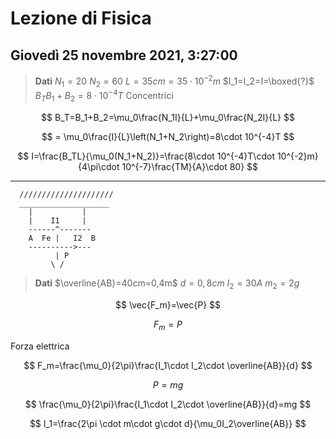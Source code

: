 # Lezione di Fisica
## Giovedì 25 novembre 2021, 3:27:00

> **Dati**
> $N_1=20$
> $N_2=60$
> $L=35cm=35\cdot 10^{-2}m$
> $I_1=I_2=I=\boxed{?}$
> $B_TB_1+B_2=8\cdot 10^{-4}T$
> Concentrici


$$
B_T=B_1+B_2=\mu_0\frac{N_1I}{L}+\mu_0\frac{N_2I}{L}
$$

$$
= \mu_0\frac{I}{L}\left(N_1+N_2\right)=8\cdot 10^{-4}T
$$

$$
I=\frac{B_TL}{\mu_0(N_1+N_2)}=\frac{8\cdot 10^{-4}T\cdot 10^{-2}m}{4\pi\cdot 10^{-7}\frac{TM}{A}\cdot 80}
$$


---
      /////////////////////
      ____________________
        |           |
        |    I1     |
		------^-------
		A  Fe |   I2  B   
		---------->---
		      | P
		     \ /
> **Dati**
> $\overline{AB}=40cm=0,4m$
> $d=0,8cm$
> $I_2=30A$
> $m_2=2g$


$$
\vec{F_m}=\vec{P}
$$

$$
F_m=P
$$

Forza elettrica


$$
F_m=\frac{\mu_0}{2\pi}\frac{I_1\cdot I_2\cdot \overline{AB}}{d}
$$

$$
P=mg
$$

$$
\frac{\mu_0}{2\pi}\frac{I_1\cdot I_2\cdot \overline{AB}}{d}=mg
$$

$$
I_1=\frac{2\pi \cdot m\cdot g\cdot d}{\mu_0I_2\overline{AB}}
$$


<!--stackedit_data:
eyJoaXN0b3J5IjpbMTM0MDYwMTA0M119
-->